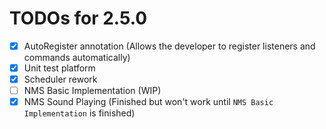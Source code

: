 # TODOs for 2.5.0

- [x] AutoRegister annotation (Allows the developer to register listeners and commands automatically)
- [x] Unit test platform
- [x] Scheduler rework
- [ ] NMS Basic Implementation (WIP)
- [x] NMS Sound Playing (Finished but won't work until ``NMS Basic Implementation`` is finished)
